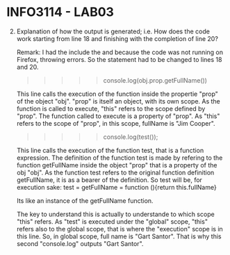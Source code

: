 # INFO3114 - LAB03

2. Explanation of how the output is generated; i.e.
   How does the code work starting from line 18 and finishing with the completion of line 20?
			   
   Remark: I had the include the <!doctype html> and <meta charset='utf8'> because the code
   was not running on Firefox, throwing errors. So the statement had to be changed to lines 18
   and 20.

   >>>>> console.log(obj.prop.getFullName())

   This line calls the execution of the function inside the propertie "prop" of the object "obj".
   "prop" is itself an object, with its own scope. As the function is called to execute, "this"
   refers to the scope defined by "prop". The function called to execute is a property of "prop".
   As "this" refers to the scope of "prop", in this scope, fullName is "Jim Cooper".

   >>>>> console.log(test());

   This line calls the execution of the function test, that is a function expression. The definition
   of the function test is made by refering to the function getFullName inside the object "prop" that
   is a property of the obj "obj". As the function test refers to the original function definition
   getFullName, it is as a bearer of the definition. So test will be, for execution sake:
   test = getFullName = function (){return this.fullName}

   Its like an instance of the getFullName function.

   The key to understand this is actually to understande to which scope "this" refers.
   As "test" is executed under the "global" scope, "this" refers also to the global scope, that is where
   the "execution" scope is in this line. So, in global scope, full name is "Gart Santor". That is
   why this second "console.log" outputs "Gart Santor".
        
